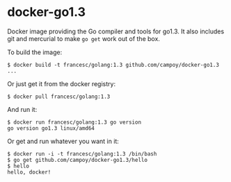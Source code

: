docker-go1.3
=============

Docker image providing the Go compiler and tools for go1.3.
It also includes git and mercurial to make `go get` work out of the box.

To build the image:

	$ docker build -t francesc/golang:1.3 github.com/campoy/docker-go1.3
	...

Or just get it from the docker registry:

	$ docker pull francesc/golang:1.3

And run it:

	$ docker run francesc/golang:1.3 go version
	go version go1.3 linux/amd64

Or get and run whatever you want in it:

	$ docker run -i -t francesc/golang:1.3 /bin/bash
	$ go get github.com/campoy/docker-go1.3/hello
	$ hello
	hello, docker!
